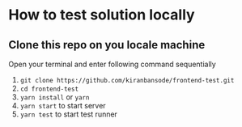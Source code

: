 # How to test solution locally

## Clone this repo on you locale machine

Open your terminal and enter following command sequentially

1.  `git clone https://github.com/kiranbansode/frontend-test.git`
2.  `cd frontend-test`
3.  `yarn install` or `yarn`
4.  `yarn start` to start server
5.  `yarn test` to start test runner
